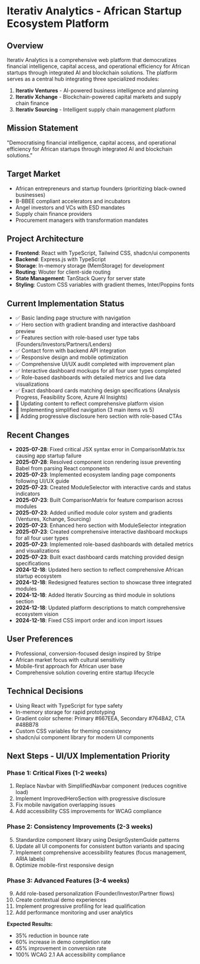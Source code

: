 # Iterativ Analytics - African Startup Ecosystem Platform

## Overview
Iterativ Analytics is a comprehensive web platform that democratizes financial intelligence, capital access, and operational efficiency for African startups through integrated AI and blockchain solutions. The platform serves as a central hub integrating three specialized modules:

1. **Iterativ Ventures** - AI-powered business intelligence and planning
2. **Iterativ Xchange** - Blockchain-powered capital markets and supply chain finance  
3. **Iterativ Sourcing** - Intelligent supply chain management platform

## Mission Statement
"Democratising financial intelligence, capital access, and operational efficiency for African startups through integrated AI and blockchain solutions."

## Target Market
- African entrepreneurs and startup founders (prioritizing black-owned businesses)
- B-BBEE compliant accelerators and incubators
- Angel investors and VCs with ESD mandates
- Supply chain finance providers
- Procurement managers with transformation mandates

## Project Architecture
- **Frontend**: React with TypeScript, Tailwind CSS, shadcn/ui components
- **Backend**: Express.js with TypeScript
- **Storage**: In-memory storage (MemStorage) for development
- **Routing**: Wouter for client-side routing
- **State Management**: TanStack Query for server state
- **Styling**: Custom CSS variables with gradient themes, Inter/Poppins fonts

## Current Implementation Status
- ✅ Basic landing page structure with navigation
- ✅ Hero section with gradient branding and interactive dashboard preview
- ✅ Features section with role-based user type tabs (Founders/Investors/Partners/Lenders)
- ✅ Contact form with backend API integration
- ✅ Responsive design and mobile optimization
- ✅ Comprehensive UI/UX audit completed with improvement plan
- ✅ Interactive dashboard mockups for all four user types completed
- ✅ Role-based dashboards with detailed metrics and live data visualizations
- ✅ Exact dashboard cards matching design specifications (Analysis Progress, Feasibility Score, Azure AI Insights)
- 🔄 Updating content to reflect comprehensive platform vision
- 🔄 Implementing simplified navigation (3 main items vs 5)
- 🔄 Adding progressive disclosure hero section with role-based CTAs

## Recent Changes
- **2025-07-28**: Fixed critical JSX syntax error in ComparisonMatrix.tsx causing app startup failure
- **2025-07-28**: Resolved component icon rendering issue preventing Babel from parsing React components
- **2025-07-23**: Implemented ecosystem landing page components following UI/UX guide
- **2025-07-23**: Created ModuleSelector with interactive cards and status indicators
- **2025-07-23**: Built ComparisonMatrix for feature comparison across modules
- **2025-07-23**: Added unified module color system and gradients (Ventures, Xchange, Sourcing)
- **2025-07-23**: Enhanced hero section with ModuleSelector integration
- **2025-07-23**: Created comprehensive interactive dashboard mockups for all four user types
- **2025-07-23**: Implemented role-based dashboards with detailed metrics and visualizations
- **2025-07-23**: Built exact dashboard cards matching provided design specifications
- **2024-12-18**: Updated hero section to reflect comprehensive African startup ecosystem
- **2024-12-18**: Redesigned features section to showcase three integrated modules
- **2024-12-18**: Added Iterativ Sourcing as third module in solutions section
- **2024-12-18**: Updated platform descriptions to match comprehensive ecosystem vision
- **2024-12-18**: Fixed CSS import order and icon import issues

## User Preferences
- Professional, conversion-focused design inspired by Stripe
- African market focus with cultural sensitivity
- Mobile-first approach for African user base
- Comprehensive solution covering entire startup lifecycle

## Technical Decisions
- Using React with TypeScript for type safety
- In-memory storage for rapid prototyping
- Gradient color scheme: Primary #667EEA, Secondary #764BA2, CTA #48BB78
- Custom CSS variables for theming consistency
- shadcn/ui component library for modern UI components

## Next Steps - UI/UX Implementation Priority
### Phase 1: Critical Fixes (1-2 weeks)
1. Replace Navbar with SimplifiedNavbar component (reduces cognitive load)
2. Implement ImprovedHeroSection with progressive disclosure
3. Fix mobile navigation overlapping issues
4. Add accessibility CSS improvements for WCAG compliance

### Phase 2: Consistency Improvements (2-3 weeks)
5. Standardize component library using DesignSystemGuide patterns
6. Update all UI components for consistent button variants and spacing
7. Implement comprehensive accessibility features (focus management, ARIA labels)
8. Optimize mobile-first responsive design

### Phase 3: Advanced Features (3-4 weeks)
9. Add role-based personalization (Founder/Investor/Partner flows)
10. Create contextual demo experiences
11. Implement progressive profiling for lead qualification
12. Add performance monitoring and user analytics

**Expected Results:**
- 35% reduction in bounce rate
- 60% increase in demo completion rate
- 45% improvement in conversion rate
- 100% WCAG 2.1 AA accessibility compliance